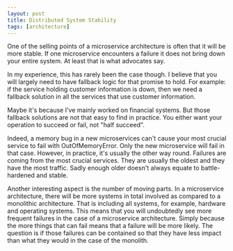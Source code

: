 ```yaml
---
layout: post
title: Distributed System Stability
tags: [architecture]
---
```


One of the selling points of a microservice architecture
is often that it will be more stable. If one microservice
encounters a failure it does not bring down your
entire system. At least that is what advocates say.

In my experience, this has rarely been the case though.
I believe that you will largely need to have fallback
logic for that promise to hold. For example:
if the service holding customer information is down,
then we need a fallback solution in all the services
that use customer information.

Maybe it's because I've mainly worked on financial systems.
But those fallback solutions are not that easy to find
in practice. You either want your operation to succeed or fail,
not "half succeed".

Indeed, a memory bug in a new microservices can't
cause your most crucial service to fail with OutOfMemoryError.
Only the new microservice will fail in that case. However,
in practice, it's usually the other way round. Failures are
coming from the most crucial services. They are usually the
oldest and they have the most traffic. Sadly enough older doesn't
always equate to battle-hardened and stable.

Another interesting aspect is the number of moving parts.
In a microservice architecture, there will be more systems
in total involved as compared to a monolithic architecture.
That is including all systems, for example, hardware and
operating systems. This means that you will undoubtedly see
more frequent failures in the case of a microservice architecture. 
Simply because the more things that can fail means that a
failure will be more likely. The question is if those failures
can be contained so that they have less impact than what
they would in the case of the monolith.
